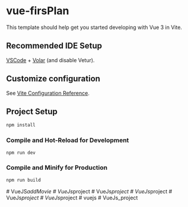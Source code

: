 # vue-firsPlan

This template should help get you started developing with Vue 3 in Vite.

## Recommended IDE Setup

[VSCode](https://code.visualstudio.com/) + [Volar](https://marketplace.visualstudio.com/items?itemName=Vue.volar) (and disable Vetur).

## Customize configuration

See [Vite Configuration Reference](https://vite.dev/config/).

## Project Setup

```sh
npm install
```

### Compile and Hot-Reload for Development

```sh
npm run dev
```

### Compile and Minify for Production

```sh
npm run build
```
#   V u e J S _ a d d M o v i e  
 #   V u e J s _ p r o j e c t  
 #   V u e J s _ p r o j e c t  
 #   V u e J s _ p r o j e c t  
 #   V u e J s _ p r o j e c t  
 #   V u e J s _ p r o j e c t  
 #   v u e j s  
 #   V u e J s _ p r o j e c t  
 